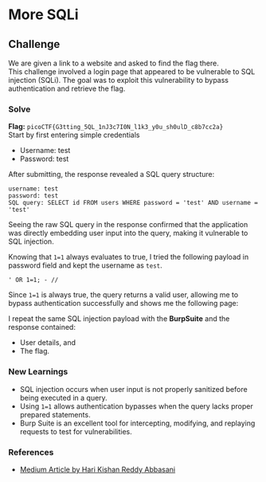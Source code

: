 # More SQLi

## Challenge
We are given a link to a website and asked to find the flag there.\
This challenge involved a login page that appeared to be vulnerable to SQL injection (SQLi). The goal was to exploit this vulnerability to bypass authentication and retrieve the flag.

### Solve
**Flag:** `picoCTF{G3tting_5QL_1nJ3c7I0N_l1k3_y0u_sh0ulD_c8b7cc2a}`\
Start by first entering simple credentials
- Username: test
- Password: test

After submitting, the response revealed a SQL query structure:
```
username: test
password: test
SQL query: SELECT id FROM users WHERE password = 'test' AND username = 'test'
```

Seeing the raw SQL query in the response confirmed that the application was directly embedding user input into the query, making it vulnerable to SQL injection.

Knowing that `1=1` always evaluates to true, I tried the following payload in password field and kept the username as `test`.
```
' OR 1=1; - //
```
Since `1=1` is always true, the query returns a valid user, allowing me to bypass authentication successfully and shows me the following page:

I repeat the same SQL injection payload with the **BurpSuite** and the response contained:
- User details, and 
- The flag.


### New Learnings
- SQL injection occurs when user input is not properly sanitized before being executed in a query.
- Using `1=1` allows authentication bypasses when the query lacks proper prepared statements.
- Burp Suite is an excellent tool for intercepting, modifying, and replaying requests to test for vulnerabilities.


### References
- [Medium Article by Hari Kishan Reddy Abbasani](https://medium.com/@ha2755_16946/picoctf-more-sqli-write-up-9fa0c802051c)
